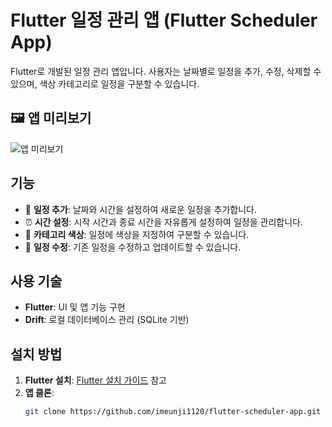 # Flutter 일정 관리 앱 (Flutter Scheduler App)

Flutter로 개발된 일정 관리 앱입니다. 사용자는 날짜별로 일정을 추가, 수정, 삭제할 수 있으며, 색상 카테고리로 일정을 구분할 수 있습니다.

## 🖼️ 앱 미리보기

![앱 미리보기](https://imeunji1120.github.io/flutter-scheduler-app/assets/preview.png)

## 기능

- 📅 **일정 추가**: 날짜와 시간을 설정하여 새로운 일정을 추가합니다.
- ⏰ **시간 설정**: 시작 시간과 종료 시간을 자유롭게 설정하여 일정을 관리합니다.
- 🎨 **카테고리 색상**: 일정에 색상을 지정하여 구분할 수 있습니다.
- 📝 **일정 수정**: 기존 일정을 수정하고 업데이트할 수 있습니다.

## 사용 기술

- **Flutter**: UI 및 앱 기능 구현
- **Drift**: 로컬 데이터베이스 관리 (SQLite 기반)

## 설치 방법

1. **Flutter 설치**: [Flutter 설치 가이드](https://flutter.dev/docs/get-started/install) 참고
2. **앱 클론**:
   ```bash
   git clone https://github.com/imeunji1120/flutter-scheduler-app.git
